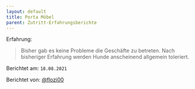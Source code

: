 ```yaml
---
layout: default
title: Porta Möbel
parent: Zutritt-Erfahrungsberichte
---
```


Erfahrung: 

> Bisher gab es keine Probleme die Geschäfte zu betreten.
> Nach bisheriger Erfahrung werden Hunde anscheinend allgemein toleriert.

Berichtet am: `18.08.2021`

Berichtet von: [@flozi00](https://github.com/flozi00)
